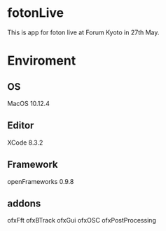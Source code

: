 # fotonLive
This is app for foton live at Forum Kyoto in 27th May.

# Enviroment

## OS
MacOS 10.12.4
## Editor
XCode 8.3.2
## Framework
openFrameworks 0.9.8
## addons
ofxFft
ofxBTrack
ofxGui
ofxOSC
ofxPostProcessing
